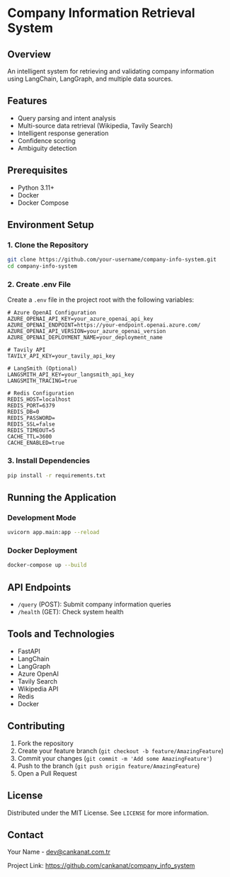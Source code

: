# Company Information Retrieval System

## Overview
An intelligent system for retrieving and validating company information using LangChain, LangGraph, and multiple data sources.

## Features
- Query parsing and intent analysis
- Multi-source data retrieval (Wikipedia, Tavily Search)
- Intelligent response generation
- Confidence scoring
- Ambiguity detection

## Prerequisites
- Python 3.11+
- Docker
- Docker Compose

## Environment Setup

### 1. Clone the Repository
```bash
git clone https://github.com/your-username/company-info-system.git
cd company-info-system
```

### 2. Create .env File
Create a `.env` file in the project root with the following variables:
```
# Azure OpenAI Configuration
AZURE_OPENAI_API_KEY=your_azure_openai_api_key
AZURE_OPENAI_ENDPOINT=https://your-endpoint.openai.azure.com/
AZURE_OPENAI_API_VERSION=your_azure_openai_version
AZURE_OPENAI_DEPLOYMENT_NAME=your_deployment_name

# Tavily API
TAVILY_API_KEY=your_tavily_api_key

# LangSmith (Optional)
LANGSMITH_API_KEY=your_langsmith_api_key
LANGSMITH_TRACING=true

# Redis Configuration
REDIS_HOST=localhost
REDIS_PORT=6379
REDIS_DB=0
REDIS_PASSWORD=
REDIS_SSL=false
REDIS_TIMEOUT=5
CACHE_TTL=3600
CACHE_ENABLED=true
```

### 3. Install Dependencies
```bash
pip install -r requirements.txt
```

## Running the Application

### Development Mode
```bash
uvicorn app.main:app --reload
```

### Docker Deployment
```bash
docker-compose up --build
```

## API Endpoints
- `/query` (POST): Submit company information queries
- `/health` (GET): Check system health

## Tools and Technologies
- FastAPI
- LangChain
- LangGraph
- Azure OpenAI
- Tavily Search
- Wikipedia API
- Redis
- Docker

## Contributing
1. Fork the repository
2. Create your feature branch (`git checkout -b feature/AmazingFeature`)
3. Commit your changes (`git commit -m 'Add some AmazingFeature'`)
4. Push to the branch (`git push origin feature/AmazingFeature`)
5. Open a Pull Request

## License
Distributed under the MIT License. See `LICENSE` for more information.

## Contact
Your Name - dev@cankanat.com.tr

Project Link: https://github.com/cankanat/company_info_system